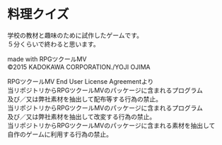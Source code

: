 # 料理クイズ
 学校の教材と趣味のために試作したゲームです。  
 ５分くらいで終わると思います。

made with RPGツクールMV  
©2015 KADOKAWA CORPORATION./YOJI OJIMA

RPGツクールMV End User License Agreementより  
当リポジトリからRPGツクールMVのパッケージに含まれるプログラム  
及び／又は弊社素材を抽出して配布等する行為の禁止。  
当リポジトリからRPGツクールMVのパッケージに含まれるプログラム  
及び／又は弊社素材を抽出して改変する行為の禁止。    
当リポジトリからRPGツクールMVのパッケージに含まれる素材を抽出して  
自作のゲームに利用する行為の禁止。 

